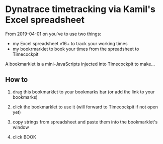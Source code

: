 # Dynatrace timetracking via Kamil's Excel spreadsheet

From 2019-04-01 on you've to use two things:
- my Excel spreadsheet v16+ to track your working times
- my bookrmarklet to book your times from the spreadsheet to Timecockpit

A bookmarklet is a mini-JavaScripts injected into Timecockpit to make...

## How to

1) drag this bookmarklet to your bookmarks bar (or add the link to your bookmarks)

2) click the bookmarklet to use it (will forward to Timecockpit if not open yet)

3) copy strings from spreadsheet and paste them into the bookmarklet's window

4) click BOOK
